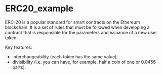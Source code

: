 # ERC20_example

ERC-20 is a popular standard for smart contracts on the Ethereum blockchain. It is a set of rules that must be followed when developing a contract that is responsible for the parameters and issuance of a new user token.

Key features:
- interchangeability (each token has the same value);
- divisibility (i.e. you can have, for example, half a coin of one or 0.0456 parts).
